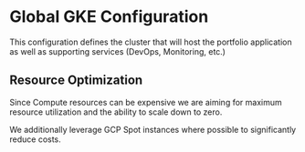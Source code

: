 # Global GKE Configuration

This configuration defines the cluster that will host the portfolio application as well as supporting services (DevOps, Monitoring, etc.)

## Resource Optimization

Since Compute resources can be expensive we are aiming for maximum resource utilization and the ability to scale down to zero.

We additionally leverage GCP Spot instances where possible to significantly reduce costs.